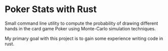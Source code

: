 # Poker Stats with Rust
Small command line utility to compute the probability of drawing different
hands in the card game Poker using Monte-Carlo simulation techniques.

My primary goal with this project is to gain some experience writing code in
rust.
